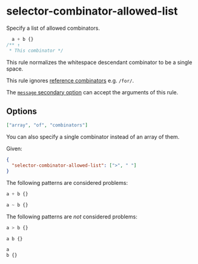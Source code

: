 # selector-combinator-allowed-list

Specify a list of allowed combinators.

<!-- prettier-ignore -->
```css
  a + b {}
/** ↑
 * This combinator */
```

This rule normalizes the whitespace descendant combinator to be a single space.

This rule ignores [reference combinators](https://www.w3.org/TR/selectors4/#idref-combinators) e.g. `/for/`.

The [`message` secondary option](../../../docs/user-guide/configure.md#message) can accept the arguments of this rule.

## Options

```json
["array", "of", "combinators"]
```

You can also specify a single combinator instead of an array of them.

Given:

```json
{
  "selector-combinator-allowed-list": [">", " "]
}
```

The following patterns are considered problems:

<!-- prettier-ignore -->
```css
a + b {}
```

<!-- prettier-ignore -->
```css
a ~ b {}
```

The following patterns are _not_ considered problems:

<!-- prettier-ignore -->
```css
a > b {}
```

<!-- prettier-ignore -->
```css
a b {}
```

<!-- prettier-ignore -->
```css
a
b {}
```
